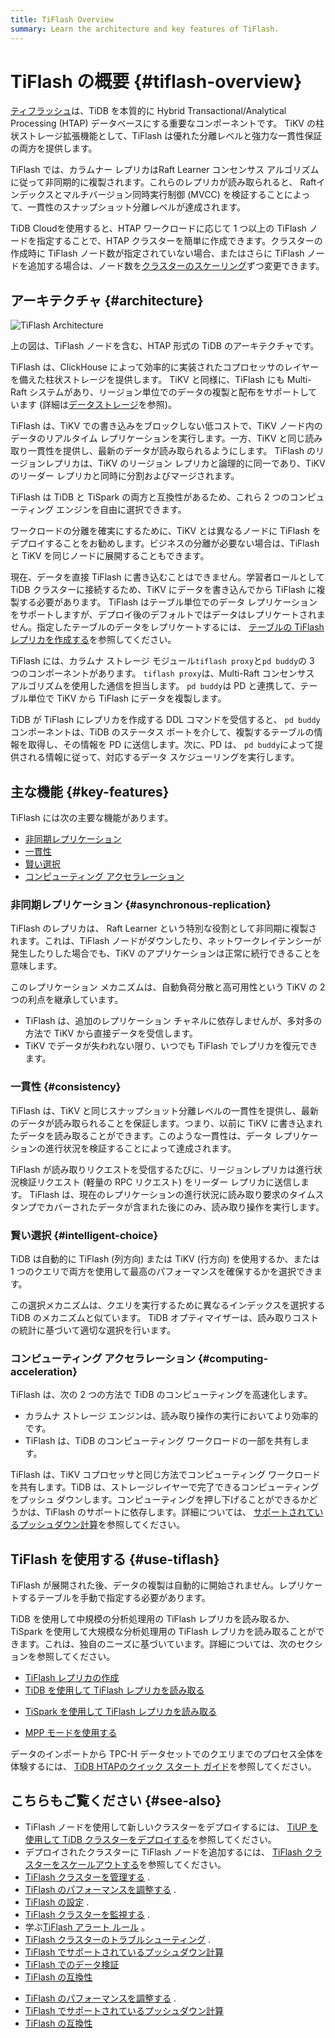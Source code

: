 ```yaml
---
title: TiFlash Overview
summary: Learn the architecture and key features of TiFlash.
---
```


# TiFlash の概要 {#tiflash-overview}

[ティフラッシュ](https://github.com/pingcap/tiflash)は、TiDB を本質的に Hybrid Transactional/Analytical Processing (HTAP) データベースにする重要なコンポーネントです。 TiKV の柱状ストレージ拡張機能として、TiFlash は優れた分離レベルと強力な一貫性保証の両方を提供します。

TiFlash では、カラムナー レプリカはRaft Learner コンセンサス アルゴリズムに従って非同期的に複製されます。これらのレプリカが読み取られると、 Raftインデックスとマルチバージョン同時実行制御 (MVCC) を検証することによって、一貫性のスナップショット分離レベルが達成されます。

<CustomContent platform="tidb-cloud">

TiDB Cloudを使用すると、HTAP ワークロードに応じて 1 つ以上の TiFlash ノードを指定することで、HTAP クラスターを簡単に作成できます。クラスターの作成時に TiFlash ノード数が指定されていない場合、またはさらに TiFlash ノードを追加する場合は、ノード数を[クラスターのスケーリング](/tidb-cloud/scale-tidb-cluster.md)ずつ変更できます。

</CustomContent>

## アーキテクチャ {#architecture}

![TiFlash Architecture](https://download.pingcap.com/images/docs/tidb-storage-architecture.png)

上の図は、TiFlash ノードを含む、HTAP 形式の TiDB のアーキテクチャです。

TiFlash は、ClickHouse によって効率的に実装されたコプロセッサのレイヤーを備えた柱状ストレージを提供します。 TiKV と同様に、TiFlash にも Multi-Raft システムがあり、リージョン単位でのデータの複製と配布をサポートしています (詳細は[データストレージ](https://en.pingcap.com/blog/tidb-internal-data-storage/)を参照)。

TiFlash は、TiKV での書き込みをブロックしない低コストで、TiKV ノード内のデータのリアルタイム レプリケーションを実行します。一方、TiKV と同じ読み取り一貫性を提供し、最新のデータが読み取られるようにします。 TiFlash のリージョンレプリカは、TiKV のリージョン レプリカと論理的に同一であり、TiKV のリーダー レプリカと同時に分割およびマージされます。

TiFlash は TiDB と TiSpark の両方と互換性があるため、これら 2 つのコンピューティング エンジンを自由に選択できます。

ワークロードの分離を確実にするために、TiKV とは異なるノードに TiFlash をデプロイすることをお勧めします。ビジネスの分離が必要ない場合は、TiFlash と TiKV を同じノードに展開することもできます。

現在、データを直接 TiFlash に書き込むことはできません。学習者ロールとして TiDB クラスターに接続するため、TiKV にデータを書き込んでから TiFlash に複製する必要があります。 TiFlash はテーブル単位でのデータ レプリケーションをサポートしますが、デプロイ後のデフォルトではデータはレプリケートされません。指定したテーブルのデータをレプリケートするには、 [テーブルの TiFlash レプリカを作成する](/tiflash/create-tiflash-replicas.md#create-tiflash-replicas-for-tables)を参照してください。

TiFlash には、カラムナ ストレージ モジュール`tiflash proxy`と`pd buddy`の 3 つのコンポーネントがあります。 `tiflash proxy`は、Multi-Raft コンセンサス アルゴリズムを使用した通信を担当します。 `pd buddy`は PD と連携して、テーブル単位で TiKV から TiFlash にデータを複製します。

TiDB が TiFlash にレプリカを作成する DDL コマンドを受信すると、 `pd buddy`コンポーネントは、TiDB のステータス ポートを介して、複製するテーブルの情報を取得し、その情報を PD に送信します。次に、PD は、 `pd buddy`によって提供される情報に従って、対応するデータ スケジューリングを実行します。

## 主な機能 {#key-features}

TiFlash には次の主要な機能があります。

-   [非同期レプリケーション](#asynchronous-replication)
-   [一貫性](#consistency)
-   [賢い選択](#intelligent-choice)
-   [コンピューティング アクセラレーション](#computing-acceleration)

### 非同期レプリケーション {#asynchronous-replication}

TiFlash のレプリカは、 Raft Learner という特別な役割として非同期に複製されます。これは、TiFlash ノードがダウンしたり、ネットワークレイテンシーが発生したりした場合でも、TiKV のアプリケーションは正常に続行できることを意味します。

このレプリケーション メカニズムは、自動負荷分散と高可用性という TiKV の 2 つの利点を継承しています。

-   TiFlash は、追加のレプリケーション チャネルに依存しませんが、多対多の方法で TiKV から直接データを受信します。
-   TiKV でデータが失われない限り、いつでも TiFlash でレプリカを復元できます。

### 一貫性 {#consistency}

TiFlash は、TiKV と同じスナップショット分離レベルの一貫性を提供し、最新のデータが読み取られることを保証します。つまり、以前に TiKV に書き込まれたデータを読み取ることができます。このような一貫性は、データ レプリケーションの進行状況を検証することによって達成されます。

TiFlash が読み取りリクエストを受信するたびに、リージョンレプリカは進行状況検証リクエスト (軽量の RPC リクエスト) をリーダー レプリカに送信します。 TiFlash は、現在のレプリケーションの進行状況に読み取り要求のタイムスタンプでカバーされたデータが含まれた後にのみ、読み取り操作を実行します。

### 賢い選択 {#intelligent-choice}

TiDB は自動的に TiFlash (列方向) または TiKV (行方向) を使用するか、または 1 つのクエリで両方を使用して最高のパフォーマンスを確保するかを選択できます。

この選択メカニズムは、クエリを実行するために異なるインデックスを選択する TiDB のメカニズムと似ています。 TiDB オプティマイザーは、読み取りコストの統計に基づいて適切な選択を行います。

### コンピューティング アクセラレーション {#computing-acceleration}

TiFlash は、次の 2 つの方法で TiDB のコンピューティングを高速化します。

-   カラムナ ストレージ エンジンは、読み取り操作の実行においてより効率的です。
-   TiFlash は、TiDB のコンピューティング ワークロードの一部を共有します。

TiFlash は、TiKV コプロセッサと同じ方法でコンピューティング ワークロードを共有します。TiDB は、ストレージレイヤーで完了できるコンピューティングをプッシュ ダウンします。コンピューティングを押し下げることができるかどうかは、TiFlash のサポートに依存します。詳細については、 [サポートされているプッシュダウン計算](/tiflash/tiflash-supported-pushdown-calculations.md)を参照してください。

## TiFlash を使用する {#use-tiflash}

TiFlash が展開された後、データの複製は自動的に開始されません。レプリケートするテーブルを手動で指定する必要があります。

TiDB を使用して中規模の分析処理用の TiFlash レプリカを読み取るか、TiSpark を使用して大規模な分析処理用の TiFlash レプリカを読み取ることができます。これは、独自のニーズに基づいています。詳細については、次のセクションを参照してください。

-   [TiFlash レプリカの作成](/tiflash/create-tiflash-replicas.md)
-   [TiDB を使用して TiFlash レプリカを読み取る](/tiflash/use-tidb-to-read-tiflash.md)

<CustomContent platform="tidb">

-   [TiSpark を使用して TiFlash レプリカを読み取る](/tiflash/use-tispark-to-read-tiflash.md)

</CustomContent>

-   [MPP モードを使用する](/tiflash/use-tiflash-mpp-mode.md)

<CustomContent platform="tidb">

データのインポートから TPC-H データセットでのクエリまでのプロセス全体を体験するには、 [TiDB HTAPのクイック スタート ガイド](/quick-start-with-htap.md)を参照してください。

</CustomContent>

## こちらもご覧ください {#see-also}

<CustomContent platform="tidb">

-   TiFlash ノードを使用して新しいクラスターをデプロイするには、 [TiUP を使用して TiDB クラスターをデプロイする](/production-deployment-using-tiup.md)を参照してください。
-   デプロイされたクラスターに TiFlash ノードを追加するには、 [TiFlash クラスターをスケールアウトする](/scale-tidb-using-tiup.md#scale-out-a-tiflash-cluster)を参照してください。
-   [TiFlash クラスターを管理する](/tiflash/maintain-tiflash.md) .
-   [TiFlash のパフォーマンスを調整する](/tiflash/tune-tiflash-performance.md) .
-   [TiFlash の設定](/tiflash/tiflash-configuration.md) .
-   [TiFlash クラスターを監視する](/tiflash/monitor-tiflash.md) .
-   学ぶ[TiFlash アラート ルール](/tiflash/tiflash-alert-rules.md) 。
-   [TiFlash クラスターのトラブルシューティング](/tiflash/troubleshoot-tiflash.md) .
-   [TiFlash でサポートされているプッシュダウン計算](/tiflash/tiflash-supported-pushdown-calculations.md)
-   [TiFlash でのデータ検証](/tiflash/tiflash-data-validation.md)
-   [TiFlash の互換性](/tiflash/tiflash-compatibility.md)

</CustomContent>

<CustomContent platform="tidb-cloud">

-   [TiFlash のパフォーマンスを調整する](/tiflash/tune-tiflash-performance.md) .
-   [TiFlash でサポートされているプッシュダウン計算](/tiflash/tiflash-supported-pushdown-calculations.md)
-   [TiFlash の互換性](/tiflash/tiflash-compatibility.md)

</CustomContent>
